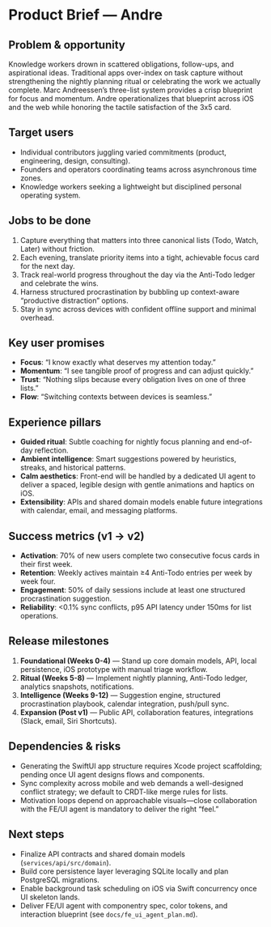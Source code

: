 # Product Brief — Andre

## Problem & opportunity
Knowledge workers drown in scattered obligations, follow-ups, and aspirational ideas. Traditional apps over-index on task capture without strengthening the nightly planning ritual or celebrating the work we actually complete. Marc Andreessen’s three-list system provides a crisp blueprint for focus and momentum. Andre operationalizes that blueprint across iOS and the web while honoring the tactile satisfaction of the 3x5 card.

## Target users
- Individual contributors juggling varied commitments (product, engineering, design, consulting).
- Founders and operators coordinating teams across asynchronous time zones.
- Knowledge workers seeking a lightweight but disciplined personal operating system.

## Jobs to be done
1. Capture everything that matters into three canonical lists (Todo, Watch, Later) without friction.
2. Each evening, translate priority items into a tight, achievable focus card for the next day.
3. Track real-world progress throughout the day via the Anti-Todo ledger and celebrate the wins.
4. Harness structured procrastination by bubbling up context-aware “productive distraction” options.
5. Stay in sync across devices with confident offline support and minimal overhead.

## Key user promises
- **Focus**: “I know exactly what deserves my attention today.”
- **Momentum**: “I see tangible proof of progress and can adjust quickly.”
- **Trust**: “Nothing slips because every obligation lives on one of three lists.”
- **Flow**: “Switching contexts between devices is seamless.”

## Experience pillars
- **Guided ritual**: Subtle coaching for nightly focus planning and end-of-day reflection.
- **Ambient intelligence**: Smart suggestions powered by heuristics, streaks, and historical patterns.
- **Calm aesthetics**: Front-end will be handled by a dedicated UI agent to deliver a spaced, legible design with gentle animations and haptics on iOS.
- **Extensibility**: APIs and shared domain models enable future integrations with calendar, email, and messaging platforms.

## Success metrics (v1 → v2)
- **Activation**: 70% of new users complete two consecutive focus cards in their first week.
- **Retention**: Weekly actives maintain ≥4 Anti-Todo entries per week by week four.
- **Engagement**: 50% of daily sessions include at least one structured procrastination suggestion.
- **Reliability**: <0.1% sync conflicts, p95 API latency under 150ms for list operations.

## Release milestones
1. **Foundational (Weeks 0-4)** — Stand up core domain models, API, local persistence, iOS prototype with manual triage workflow.
2. **Ritual (Weeks 5-8)** — Implement nightly planning, Anti-Todo ledger, analytics snapshots, notifications.
3. **Intelligence (Weeks 9-12)** — Suggestion engine, structured procrastination playbook, calendar integration, push/pull sync.
4. **Expansion (Post v1)** — Public API, collaboration features, integrations (Slack, email, Siri Shortcuts).

## Dependencies & risks
- Generating the SwiftUI app structure requires Xcode project scaffolding; pending once UI agent designs flows and components.
- Sync complexity across mobile and web demands a well-designed conflict strategy; we default to CRDT-like merge rules for lists.
- Motivation loops depend on approachable visuals—close collaboration with the FE/UI agent is mandatory to deliver the right “feel.”

## Next steps
- Finalize API contracts and shared domain models (`services/api/src/domain`).
- Build core persistence layer leveraging SQLite locally and plan PostgreSQL migrations.
- Enable background task scheduling on iOS via Swift concurrency once UI skeleton lands.
- Deliver FE/UI agent with componentry spec, color tokens, and interaction blueprint (see `docs/fe_ui_agent_plan.md`).
